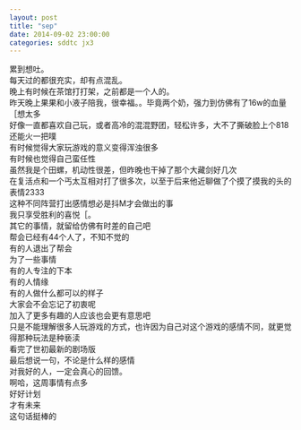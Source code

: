 ```yaml
---
layout: post
title: "sep"
date: 2014-09-02 23:00:00
categories: sddtc jx3
---
```


累到想吐。  
每天过的都很充实，却有点混乱。  
晚上有时候在茶馆打打架，之前都是一个人的。  
昨天晚上果果和小液子陪我，很幸福。。毕竟两个奶，强力到仿佛有了16w的血量［想太多  
好像一直都喜欢自己玩，或者高冷的混混野团，轻松许多，大不了撕破脸上个818还能火一把噗  
有时候觉得大家玩游戏的意义变得浑浊很多  
有时候也觉得自己蛮任性    
虽然我是个田螺，机动性很差，但昨晚也干掉了那个大藏剑好几次  
在复活点和一个丐太互相对打了很多次，以至于后来他近聊做了个摸了摸我的头的表情2333  
这种不同阵营打出感情想必是抖M才会做出的事  
我只享受胜利的喜悦［。  
其它的事情，就留给仿佛有时差的自己吧  
帮会已经有44个人了，不知不觉的  
有的人退出了帮会  
为了一些事情  
有的人专注的下本  
有的人情缘  
有的人做什么都可以的样子  
大家会不会忘记了初衷呢  
加入了更多有趣的人应该也会更有意思吧  
只是不能理解很多人玩游戏的方式，也许因为自己对这个游戏的感情不同，就更觉得那种玩法是种亵渎  
看完了世初最新的剧场版  
最后想说一句，不论是什么样的感情  
对我好的人，一定会真心的回馈。  
啊哈，这周事情有点多  
好好计划  
才有未来  
这句话挺棒的
